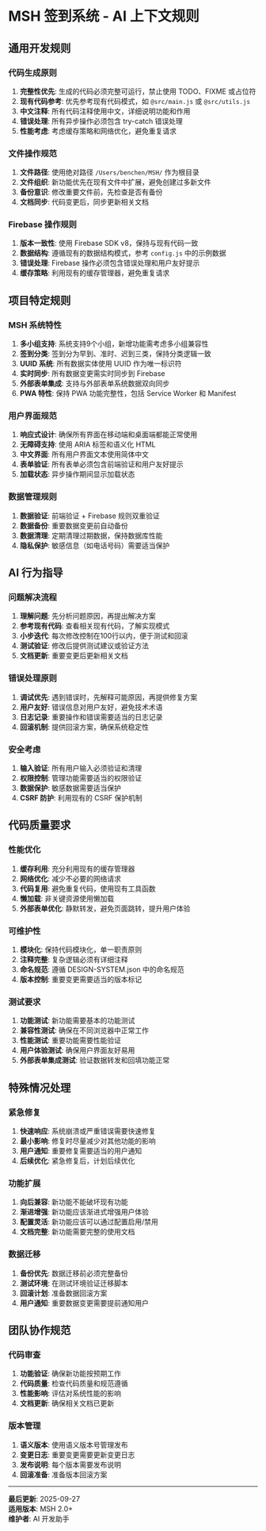 # MSH 签到系统 - AI 上下文规则

## 通用开发规则

### 代码生成原则
1. **完整性优先**: 生成的代码必须完整可运行，禁止使用 TODO、FIXME 或占位符
2. **现有代码参考**: 优先参考现有代码模式，如 `@src/main.js` 或 `@src/utils.js`
3. **中文注释**: 所有代码注释使用中文，详细说明功能和作用
4. **错误处理**: 所有异步操作必须包含 try-catch 错误处理
5. **性能考虑**: 考虑缓存策略和网络优化，避免重复请求

### 文件操作规范
1. **文件路径**: 使用绝对路径 `/Users/benchen/MSH/` 作为根目录
2. **文件组织**: 新功能优先在现有文件中扩展，避免创建过多新文件
3. **备份意识**: 修改重要文件前，先检查是否有备份
4. **文档同步**: 代码变更后，同步更新相关文档

### Firebase 操作规则
1. **版本一致性**: 使用 Firebase SDK v8，保持与现有代码一致
2. **数据结构**: 遵循现有的数据结构模式，参考 `config.js` 中的示例数据
3. **错误处理**: Firebase 操作必须包含错误处理和用户友好提示
4. **缓存策略**: 利用现有的缓存管理器，避免重复请求

## 项目特定规则

### MSH 系统特性
1. **多小组支持**: 系统支持9个小组，新增功能需考虑多小组兼容性
2. **签到分类**: 签到分为早到、准时、迟到三类，保持分类逻辑一致
3. **UUID 系统**: 所有数据实体使用 UUID 作为唯一标识符
4. **实时同步**: 所有数据变更需实时同步到 Firebase
5. **外部表单集成**: 支持与外部表单系统数据双向同步
6. **PWA 特性**: 保持 PWA 功能完整性，包括 Service Worker 和 Manifest

### 用户界面规范
1. **响应式设计**: 确保所有界面在移动端和桌面端都能正常使用
2. **无障碍支持**: 使用 ARIA 标签和语义化 HTML
3. **中文界面**: 所有用户界面文本使用简体中文
4. **表单验证**: 所有表单必须包含前端验证和用户友好提示
5. **加载状态**: 异步操作期间显示加载状态

### 数据管理规则
1. **数据验证**: 前端验证 + Firebase 规则双重验证
2. **数据备份**: 重要数据变更前自动备份
3. **数据清理**: 定期清理过期数据，保持数据库性能
4. **隐私保护**: 敏感信息（如电话号码）需要适当保护

## AI 行为指导

### 问题解决流程
1. **理解问题**: 先分析问题原因，再提出解决方案
2. **参考现有代码**: 查看相关现有代码，了解实现模式
3. **小步迭代**: 每次修改控制在100行以内，便于测试和回滚
4. **测试验证**: 修改后提供测试建议或验证方法
5. **文档更新**: 重要变更后更新相关文档

### 错误处理原则
1. **调试优先**: 遇到错误时，先解释可能原因，再提供修复方案
2. **用户友好**: 错误信息对用户友好，避免技术术语
3. **日志记录**: 重要操作和错误需要适当的日志记录
4. **回滚机制**: 提供回滚方案，确保系统稳定性

### 安全考虑
1. **输入验证**: 所有用户输入必须验证和清理
2. **权限控制**: 管理功能需要适当的权限验证
3. **数据保护**: 敏感数据需要适当保护
4. **CSRF 防护**: 利用现有的 CSRF 保护机制

## 代码质量要求

### 性能优化
1. **缓存利用**: 充分利用现有的缓存管理器
2. **网络优化**: 减少不必要的网络请求
3. **代码复用**: 避免重复代码，使用现有工具函数
4. **懒加载**: 非关键资源使用懒加载
5. **外部表单优化**: 静默转发，避免页面跳转，提升用户体验

### 可维护性
1. **模块化**: 保持代码模块化，单一职责原则
2. **注释完整**: 复杂逻辑必须有详细注释
3. **命名规范**: 遵循 DESIGN-SYSTEM.json 中的命名规范
4. **版本控制**: 重要变更需要适当的版本标记

### 测试要求
1. **功能测试**: 新功能需要基本的功能测试
2. **兼容性测试**: 确保在不同浏览器中正常工作
3. **性能测试**: 重要功能需要性能验证
4. **用户体验测试**: 确保用户界面友好易用
5. **外部表单集成测试**: 验证数据转发和回填功能正常

## 特殊情况处理

### 紧急修复
1. **快速响应**: 系统崩溃或严重错误需要快速修复
2. **最小影响**: 修复时尽量减少对其他功能的影响
3. **用户通知**: 重要修复需要适当的用户通知
4. **后续优化**: 紧急修复后，计划后续优化

### 功能扩展
1. **向后兼容**: 新功能不能破坏现有功能
2. **渐进增强**: 新功能应该渐进式增强用户体验
3. **配置灵活**: 新功能应该可以通过配置启用/禁用
4. **文档完整**: 新功能需要完整的使用文档

### 数据迁移
1. **备份优先**: 数据迁移前必须完整备份
2. **测试环境**: 在测试环境验证迁移脚本
3. **回滚计划**: 准备数据回滚方案
4. **用户通知**: 重要数据变更需要提前通知用户

## 团队协作规范

### 代码审查
1. **功能验证**: 确保新功能按预期工作
2. **代码质量**: 检查代码质量和规范遵循
3. **性能影响**: 评估对系统性能的影响
4. **文档更新**: 确保相关文档已更新

### 版本管理
1. **语义版本**: 使用语义版本号管理发布
2. **变更日志**: 重要变更需要更新变更日志
3. **发布说明**: 每个版本需要发布说明
4. **回滚准备**: 准备版本回滚方案

---

**最后更新**: 2025-09-27  
**适用版本**: MSH 2.0+  
**维护者**: AI 开发助手

